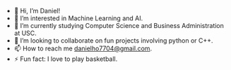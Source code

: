 - 👋 Hi, I’m Daniel!
- 👀 I’m interested in Machine Learning and AI.
- 🌱 I’m currently studying Computer Science and Business Administration at USC.
- 💞️ I’m looking to collaborate on fun projects involving python or C++.
- 📫 How to reach me danielho7704@gmail.com.
- ⚡ Fun fact: I love to play basketball.

<!---
danielho7/danielho7 is a ✨ special ✨ repository because its `README.md` (this file) appears on your GitHub profile.
You can click the Preview link to take a look at your changes.
--->
